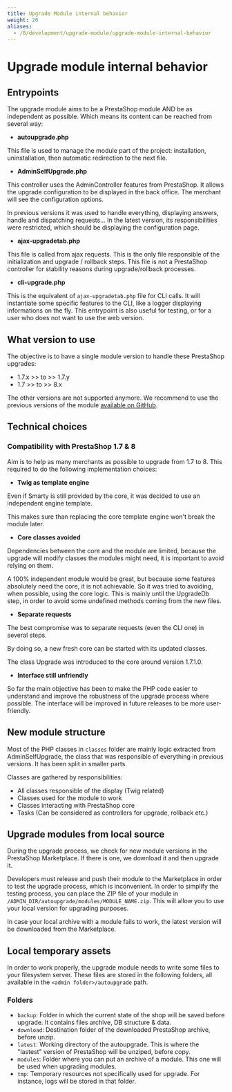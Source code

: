```yaml
---
title: Upgrade Module internal behavior
weight: 20
aliases:
  - /8/development/upgrade-module/upgrade-module-internal-behavior
---
```


# Upgrade module internal behavior

## Entrypoints

The upgrade module aims to be a PrestaShop module AND be as independent as possible. Which means its content can be reached from several way:

- **autoupgrade.php**

This file is used to manage the module part of the project: installation, uninstallation, then automatic redirection to the next file.

- **AdminSelfUpgrade.php**

This controller uses the AdminController features from PrestaShop. It allows the upgrade configuration to be displayed in the back office. The merchant will see the configuration options.

In previous versions it was used to handle everything, displaying answers, handle and dispatching requests... 
In the latest version, its responsibilities were restricted, which should be displaying the configuration page.

- **ajax-upgradetab.php**

This file is called from ajax requests. This is the only file responsible of the initialization and upgrade / rollback steps. This file is not a PrestaShop controller for stability reasons during upgrade/rollback processes.

- **cli-upgrade.php**

This is the equivalent of `ajax-upgradetab.php` file for CLI calls. It will instantiate some specific features to the CLI, like a logger displaying informations on the fly. This entrypoint is also useful for testing, or for a user who does not want to use the web version.

## What version to use

The objective is to have a single module version to handle these PrestaShop upgrades:

- 1.7.x >> to >> 1.7.y
- 1.7 >> to >> 8.x

The other versions are not supported anymore. We recommend to use the previous versions of the module [available on GitHub](https://github.com/PrestaShop/autoupgrade/releases/tag/v4.12.0).

## Technical choices

### Compatibility with PrestaShop 1.7 & 8

Aim is to help as many merchants as possible to upgrade from 1.7 to 8. This required to do the following implementation choices:

- **Twig as template engine**

Even if Smarty is still provided by the core, it was decided to use an independent engine template.

This makes sure than replacing the core template engine won't break the module later.

- **Core classes avoided**

Dependencies between the core and the module are limited, because the upgrade will modify classes the modules might need, it is important to avoid relying on them.

A 100% independent module would be great, but because some features absolutely need the core, it is not achievable. So it was tried to avoiding, when possible, using the core logic. This is mainly until the UpgradeDb step, in order to avoid some undefined methods coming from the new files.

- **Separate requests**

The best compromise was to separate requests (even the CLI one) in several steps.

By doing so, a new fresh core can be started with its updated classes.

The class Upgrade was introduced to the core around version 1.7.1.0.

- **Interface still unfriendly**

So far the main objective has been to make the PHP code easier to understand and improve the robustness of the upgrade process where possible. The interface will be improved in future releases to be more user-friendly.

## New module structure

Most of the PHP classes in `classes` folder are mainly logic extracted from AdminSelfUpgrade, the class that was responsible of everything in previous versions. It has been split in smaller parts.

Classes are gathered by responsibilities:

- All classes responsible of the display (Twig related)
- Classes used for the module to work
- Classes interacting with PrestaShop core
- Tasks (Can be considered as controllers for upgrade, rollback etc.)

## Upgrade modules from local source

During the upgrade process, we check for new module versions in the PrestaShop Marketplace. If there is one, we download it and then upgrade it.

Developers must release and push their module to the Marketplace in order to test the upgrade process, which is inconvenient. In order to simplify the testing process, you can place the ZIP file of your module in `/ADMIN_DIR/autoupgrade/modules/MODULE_NAME.zip`. This will allow you to use your local version for upgrading purposes.

In case your local archive with a module fails to work, the latest version will be downloaded from the Marketplace.

## Local temporary assets

In order to work properly, the upgrade module needs to write some files to your filesystem server. These files are stored in the following folders, all available in the `<admin folder>/autoupgrade` path.

### Folders

- `backup`: Folder in which the current state of the shop will be saved before upgrade. It contains files archive, DB structure & data.
- `download`: Destination folder of the downloaded PrestaShop archive, before unzip.
- `latest`: Working directory of the autoupgrade. This is where the "lastest" version of PrestaShop will be unziped, before copy.
- `modules`: Folder where you can put an archive of a module. This one will be used when upgrading modules.
- `tmp`: Temporary resources not specifically used for upgrade. For instance, logs will be stored in that folder.
